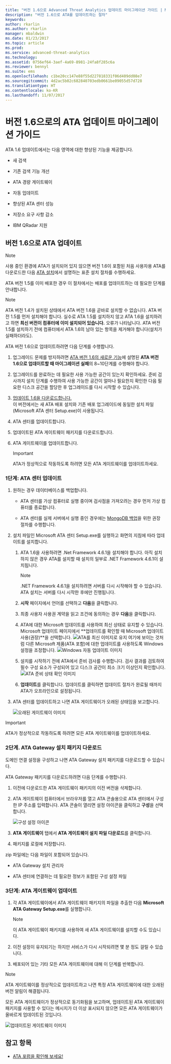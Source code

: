 ```yaml
---
title: "버전 1.6으로 Advanced Threat Analytics 업데이트 마이그레이션 가이드 | Microsoft 문서"
description: "버전 1.6으로 ATA를 업데이트하는 절차"
keywords: 
author: rkarlin
ms.author: rkarlin
manager: mbaldwin
ms.date: 01/23/2017
ms.topic: article
ms.prod: 
ms.service: advanced-threat-analytics
ms.technology: 
ms.assetid: 0756ef64-3aef-4a69-8981-24fa8f285c6a
ms.reviewer: bennyl
ms.suite: ems
ms.openlocfilehash: c1be20cc147e88f55d227818331f06d409dd08e7
ms.sourcegitcommit: 4d2ac5b02c682840703edb0661be09055d57d728
ms.translationtype: HT
ms.contentlocale: ko-KR
ms.lasthandoff: 11/07/2017
---
```

# <a name="ata-update-to-16-migration-guide"></a>버전 1.6으로의 ATA 업데이트 마이그레이션 가이드
ATA 1.6 업데이트에서는 다음 영역에 대한 향상된 기능을 제공합니다.

-   새 검색

-   기존 검색 기능 개선

-   ATA 경량 게이트웨이

-   자동 업데이트

-   향상된 ATA 센터 성능

-   저장소 요구 사항 감소

-   IBM QRadar 지원

## <a name="updating-ata-to-version-16"></a>버전 1.6으로 ATA 업데이트
> [!NOTE] 
> 사용 중인 환경에 ATA가 설치되어 있지 않으면 버전 1.6이 포함된 처음 사용자용 ATA를 다운로드한 다음 [ATA 설치](install-ata-step1.md)에서 설명하는 표준 설치 절차를 수행하세요.

ATA 버전 1.5를 이미 배포한 경우 이 절차에서는 배포를 업데이트하는 데 필요한 단계를 안내합니다.

> [!NOTE] 
> ATA 버전 1.4가 설치된 상태에서 ATA 버전 1.6을 곧바로 설치할 수 없습니다. ATA 버전 1.5를 먼저 설치해야 합니다. 실수로 ATA 1.5를 설치하지 않고 ATA 1.6을 설치하려고 하면 **최신 버전이 컴퓨터에 이미 설치되어 있습니다.** 오류가 나타납니다. ATA 버전 1.5를 설치하기 전에 컴퓨터에서 ATA 1.6의 남아 있는 항목을 제거해야 합니다(설치가 실패하더라도).

ATA 버전 1.6으로 업데이트하려면 다음 단계를 수행합니다.

1. 업그레이드 문제를 방지하려면 [ATA 버전 1.6의 새로운 기능](whats-new-version-1.6.md)에 설명된 **ATA 버전 1.6으로 업데이트할 때 마이그레이션 실패**의 8~10단계를 수행해야 합니다.
2. 업그레이드를 완료하는 데 필요한 사용 가능한 공간이 있는지 확인하세요. 준비 검사까지 설치 단계를 수행하여 사용 가능한 공간이 얼마나 필요한지 확인한 다음 필요한 디스크 공간을 할당한 후 업그레이드를 다시 시작할 수 있습니다.
1.  [업데이트 1.6을 다운로드합니다.](http://www.microsoft.com/evalcenter/evaluate-microsoft-advanced-threat-analytics)<br>
이 버전에서는 새 ATA 배포 설치와 기존 배포 업그레이드에 동일한 설치 파일(Microsoft ATA 센터 Setup.exe)이 사용됩니다.

2.  ATA 센터를 업데이트합니다.

3.  업데이트된 ATA 게이트웨이 패키지를 다운로드합니다.

4.  ATA 게이트웨이를 업데이트합니다.

    > [!IMPORTANT]
    > ATA가 정상적으로 작동하도록 하려면 모든 ATA 게이트웨이를 업데이트하세요.

### <a name="step-1-update-the-ata-center"></a>1단계: ATA 센터 업데이트

1.  원하는 경우 데이터베이스를 백업합니다.

    -   ATA 센터를 가상 컴퓨터로 실행 중이며 검사점을 가져오려는 경우 먼저 가상 컴퓨터를 종료합니다.

    -   ATA 센터를 실제 서버에서 실행 중인 경우에는 [MongoDB 백업](https://docs.mongodb.org/manual/core/backups/)을 위한 권장 절차를 수행합니다.

2.  설치 파일인 Microsoft ATA 센터 Setup.exe를 실행하고 화면의 지침에 따라 업데이트를 설치합니다.

    1.  ATA 1.6을 사용하려면 .Net Framework 4.6.1을 설치해야 합니다. 아직 설치하지 않은 경우 ATA를 설치할 때 설치의 일부로 .NET Framework 4.6.1이 설치됩니다.
    
        > [!NOTE] 
        > .NET Framework 4.6.1을 설치하려면 서버를 다시 시작해야 할 수 있습니다. ATA 설치는 서버를 다시 시작한 후에만 진행됩니다.
    
    2.  **시작** 페이지에서 언어를 선택하고 **다음**을 클릭합니다.

    3.  최종 사용자 사용권 계약을 읽고 조건에 동의하는 경우 **다음**을 클릭합니다.

    4.  ATA에 대한 Microsoft 업데이트를 사용하여 최신 상태로 유지할 수 있습니다.  Microsoft 업데이트 페이지에서 **업데이트를 확인할 때 Microsoft 업데이트 사용(권장)**을 선택합니다.
    ![ATA를 최신 이미지로 유지](media/ata_ms_update.png) 여기에 보이는 것처럼 다른 Microsoft 제품(ATA 포함)에 대한 업데이트를 사용하도록 Windows 설정을 조정합니다. 
     ![Windows 자동 업데이트 이미지](media/ata_installupdatesautomatically.png)

    5.  설치를 시작하기 전에 ATA에서 준비 검사를 수행합니다. 검사 결과를 검토하여 필수 구성 요소가 구성되어 있고 디스크 공간이 최소 크기 이상인지 확인합니다. 
    ![ATA 준비 상태 확인 이미지](media/ata_install_readinesschecks.png)

    6.  **업데이트**를 클릭합니다. 업데이트를 클릭하면 업데이트 절차가 완료될 때까지 ATA가 오프라인으로 설정됩니다.

3.  ATA 센터를 업데이트하고 나면 ATA 게이트웨이가 오래된 상태임을 보고합니다.

    ![오래된 게이트웨이 이미지](media/ATA-center-outdated.png)

> [!IMPORTANT] 
> ATA가 정상적으로 작동하도록 하려면 모든 ATA 게이트웨이를 업데이트하세요.

### <a name="step-2-download-the-ata-gateway-setup-package"></a>2단계. ATA Gateway 설치 패키지 다운로드
도메인 연결 설정을 구성하고 나면 ATA Gateway 설치 패키지를 다운로드할 수 있습니다.

ATA Gateway 패키지를 다운로드하려면 다음 단계를 수행합니다.

1.  이전에 다운로드한 ATA 게이트웨이 패키지의 이전 버전을 삭제합니다.

2.  ATA 게이트웨이 컴퓨터에서 브라우저를 열고 ATA 콘솔용으로 ATA 센터에서 구성한 IP 주소를 입력합니다. ATA 콘솔이 열리면 설정 아이콘을 클릭하고 **구성**을 선택합니다.

    ![구성 설정 아이콘](media/ATA-config-icon.png)

3.  **ATA 게이트웨이** 탭에서 **ATA 게이트웨이 설치 파일 다운로드**를 클릭합니다.

4.  패키지를 로컬에 저장합니다.

zip 파일에는 다음 파일이 포함되어 있습니다.

-   ATA Gateway 설치 관리자

-   ATA 센터에 연결하는 데 필요한 정보가 포함된 구성 설정 파일

### <a name="step-3-update-the-ata-gateways"></a>3단계: ATA 게이트웨이 업데이트

1.  각 ATA 게이트웨이에서 ATA 게이트웨이 패키지의 파일을 추출한 다음 **Microsoft ATA Gateway Setup.exe**를 실행합니다.

    > [!NOTE] 
    > 이 ATA 게이트웨이 패키지를 사용하여 새 ATA 게이트웨이를 설치할 수도 있습니다.

2.  이전 설정이 유지되기는 하지만 서비스가 다시 시작되려면 몇 분 정도 걸릴 수 있습니다.

3.  배포되어 있는 기타 모든 ATA 게이트웨이에 대해 이 단계를 반복합니다.

> [!NOTE] 
> ATA 게이트웨이를 정상적으로 업데이트하고 나면 특정 ATA 게이트웨이에 대한 오래된 버전 알림이 해결됩니다.

모든 ATA 게이트웨이가 정상적으로 동기화됨을 보고하며, 업데이트된 ATA 게이트웨이 패키지를 사용할 수 있다는 메시지가 더 이상 표시되지 않으면 모든 ATA 게이트웨이가 올바르게 업데이트된 것입니다.

![업데이트된 게이트웨이 이미지](media/ATA-gw-updated.png)


## <a name="see-also"></a>참고 항목

- [ATA 포럼을 확인해 보세요!](https://social.technet.microsoft.com/Forums/security/home?forum=mata)
